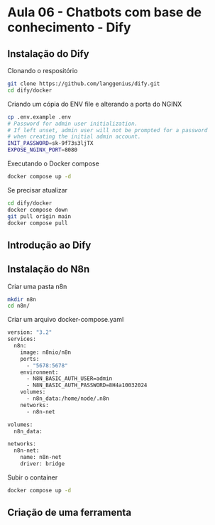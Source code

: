 # Aula 06 - Chatbots com base de conhecimento - Dify

## Instalação do Dify

Clonando o respositório

```bash
git clone https://github.com/langgenius/dify.git
cd dify/docker
```

Criando um cópia do ENV file e alterando a porta do NGINX

```bash
cp .env.example .env
# Password for admin user initialization.
# If left unset, admin user will not be prompted for a password
# when creating the initial admin account.
INIT_PASSWORD=sk-9f73s3ljTX
EXPOSE_NGINX_PORT=8080
```

Executando o Docker compose

```bash
docker compose up -d
```

Se precisar atualizar 

```bash
cd dify/docker
docker compose down
git pull origin main
docker compose pull

```

## Introdução ao Dify

## Instalação do N8n

Criar uma pasta n8n

```bash
mkdir n8n
cd n8n/
```

Criar um arquivo docker-compose.yaml

```bash
version: "3.2"
services:
  n8n:
    image: n8nio/n8n
    ports:
      - "5678:5678"
    environment:
      - N8N_BASIC_AUTH_USER=admin
      - N8N_BASIC_AUTH_PASSWORD=8H4a10032024
    volumes:
      - n8n_data:/home/node/.n8n
    networks:
      - n8n-net

volumes:
  n8n_data:

networks:
  n8n-net:
    name: n8n-net
    driver: bridge
```

Subir o container

```bash
docker compose up -d
```

## Criação de uma ferramenta
